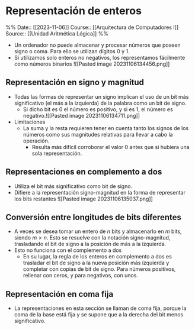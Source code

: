 # Representación de enteros

%%
Date:: [[2023-11-06]]
Course:: [[Arquitectura de Computadores I]]
Source:: [[Unidad Aritmética Lógica]]
%%


- Un ordenador no puede almacenar y procesar números que poseen signo o coma. Para ello se utilizan dígitos 0 y 1.
- Si utilizamos solo enteros no negativos, los representamos fácilmente como números binarios
![[Pasted image 20231106134456.png]]

## Representación en signo y magnitud
- Todas las formas de representar un signo implican el uso de un bit más significativo (el más a la izquierda) de la palabra como un bit de signo.
	- Si dicho bit es 0 el número es positivo, y si es 1, el número es negativo.![[Pasted image 20231106134711.png]]
- Limitaciones
	- La suma y la resta requieren tener en cuenta tanto los signos de los números como sus magnitudes relativas para llevar a cabo la operación.
		- Resulta más difícil corroborar el valor 0 antes que si hubiera una sola representación.

## Representaciones en complemento a dos
- Utiliza el bit más significativo como bit de signo.
- Difiere a la representación signo-magnitud en la forma de representar los bits restantes ![[Pasted image 20231106135037.png]]

## Conversión entre longitudes de bits diferentes
- A veces se desea tomar un entero de $n$ bits y almacenarlo en $m$ bits, siendo $m>n$. Esto se resuelve con la notación signo-magnitud, trasladando el bit de signo a la posición de más a la izquierda.
- Esto no funciona con el complemento a dos
	- En su lugar, la regla de los enteros en complemento a dos es trasladar el bit de signo a la nueva posición más izquierda y completar con copias de bit de signo. Para números positivos, rellenar con ceros, y para negativos, con unos.

## Representación en coma fija
- La representaciones en esta sección se llaman de coma fija, porque la coma de la base está fija y se supone que a la derecha del bit menos significativo.
